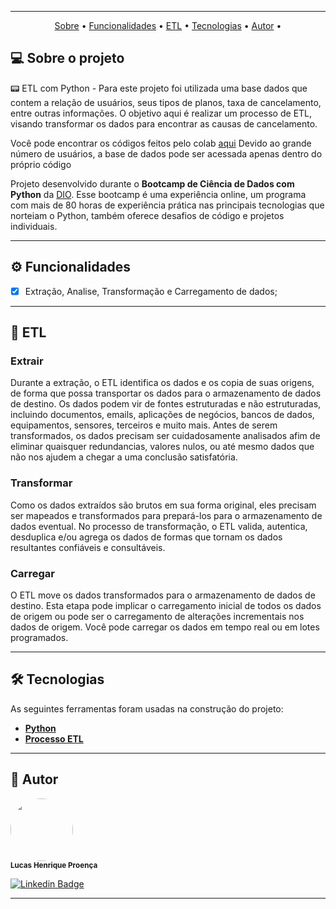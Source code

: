 <div align="center">
<img src="https://github.com/LucasHProenca/Power-BI-Analyst/assets/106993403/c05ab973-8cc0-4555-949c-7a6329eef069" alt="" />
</div>


---

<p align="center">
 <a href="#-sobre-o-projeto">Sobre</a> •
 <a href="#-funcionalidades">Funcionalidades</a> •
 <a href="#-etl">ETL</a> • 
 <a href="#-tecnologias">Tecnologias</a> • 
 <a href="#-autor">Autor</a> • 
</p>

## 💻 Sobre o projeto 

📟 ETL com Python - Para este projeto foi utilizada uma base dados que contem a relação de usuários, seus tipos de planos, taxa de cancelamento, entre outras informações. O objetivo aqui é realizar um processo de ETL, visando transformar os dados para encontrar as causas de cancelamento.

Você pode encontrar os códigos feitos pelo colab [aqui](https://colab.research.google.com/drive/1w-4eBhpMihKUcKC1UQwT2TLNgfXkVlwo?usp=sharing)
Devido ao grande número de usuários, a base de dados pode ser acessada apenas dentro do próprio código

Projeto desenvolvido durante o **Bootcamp de Ciência de Dados com Python** da [DIO](https://www.dio.me/en).
Esse bootcamp é uma experiência online, um programa com mais de 80 horas de experiência prática nas principais tecnologias que norteiam o Python, também oferece desafios de código e projetos individuais.

---

## ⚙️ Funcionalidades

  - [x] Extração, Analise, Transformação e Carregamento de dados;  

---

## 📄 ETL

### Extrair

Durante a extração, o ETL identifica os dados e os copia de suas origens, de forma que possa transportar os dados para o armazenamento de dados de destino. Os dados podem vir de fontes estruturadas e não estruturadas, incluindo documentos, emails, aplicações de negócios, bancos de dados, equipamentos, sensores, terceiros e muito mais. Antes de serem transformados, os dados precisam ser cuidadosamente analisados afim de eliminar quaisquer redundancias, valores nulos, ou até mesmo dados que não nos ajudem a chegar a uma conclusão satisfatória.

### Transformar

Como os dados extraídos são brutos em sua forma original, eles precisam ser mapeados e transformados para prepará-los para o armazenamento de dados eventual. No processo de transformação, o ETL valida, autentica, desduplica e/ou agrega os dados de formas que tornam os dados resultantes confiáveis e consultáveis.

### Carregar 

O ETL move os dados transformados para o armazenamento de dados de destino. Esta etapa pode implicar o carregamento inicial de todos os dados de origem ou pode ser o carregamento de alterações incrementais nos dados de origem. Você pode carregar os dados em tempo real ou em lotes programados.

---

## 🛠 Tecnologias

As seguintes ferramentas foram usadas na construção do projeto:

-   **[Python](https://www.python.org/)**
-   **[Processo ETL](https://www.oracle.com/br/integration/what-is-etl/)**

---

## 🦸 Autor

 <img style="border-radius: 50%;"  src="https://github.com/LucasHProenca/Labecommerce-back-end/assets/106993403/9abf8ee7-9527-42f8-9151-04ccd3db2d97" width="100px;" alt="" />
 <br />
 <sub><b>Lucas Henrique Proença</b></sub>
 <br />

[![Linkedin Badge](https://img.shields.io/badge/-Lucas-blue?style=flat-square&logo=Linkedin&logoColor=white&link=https://www.linkedin.com/in/lucas-proen%C3%A7a-512650106/)](https://www.linkedin.com/in/lucas-proen%C3%A7a-512650106/) 

---


